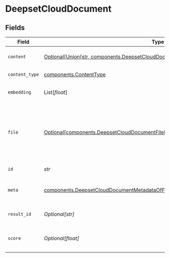 # DeepsetCloudDocument


## Fields

| Field                                                                                                                                                                            | Type                                                                                                                                                                             | Required                                                                                                                                                                         | Description                                                                                                                                                                      |
| -------------------------------------------------------------------------------------------------------------------------------------------------------------------------------- | -------------------------------------------------------------------------------------------------------------------------------------------------------------------------------- | -------------------------------------------------------------------------------------------------------------------------------------------------------------------------------- | -------------------------------------------------------------------------------------------------------------------------------------------------------------------------------- |
| `content`                                                                                                                                                                        | [Optional[Union[str, components.DeepsetCloudDocumentContent, List[Any]]]](../../models/shared/content.md)                                                                        | :heavy_minus_sign:                                                                                                                                                               | Content of the document.                                                                                                                                                         |
| `content_type`                                                                                                                                                                   | [components.ContentType](../../models/shared/contenttype.md)                                                                                                                     | :heavy_check_mark:                                                                                                                                                               | Type of the content.                                                                                                                                                             |
| `embedding`                                                                                                                                                                      | List[*float*]                                                                                                                                                                    | :heavy_minus_sign:                                                                                                                                                               | Embedding of the document.                                                                                                                                                       |
| `file`                                                                                                                                                                           | [Optional[components.DeepsetCloudDocumentFileReferenceObjectDeprecatedUseFilesInstead]](../../models/shared/deepsetclouddocumentfilereferenceobjectdeprecatedusefilesinstead.md) | :heavy_minus_sign:                                                                                                                                                               | Object containing the `file_id` and `name` of a file. This is used to associate a document with a file.                                                                          |
| `id`                                                                                                                                                                             | *str*                                                                                                                                                                            | :heavy_check_mark:                                                                                                                                                               | ID of the document.                                                                                                                                                              |
| `meta`                                                                                                                                                                           | [components.DeepsetCloudDocumentMetadataOfFile](../../models/shared/deepsetclouddocumentmetadataoffile.md)                                                                       | :heavy_check_mark:                                                                                                                                                               | The metadata of this document.                                                                                                                                                   |
| `result_id`                                                                                                                                                                      | *Optional[str]*                                                                                                                                                                  | :heavy_minus_sign:                                                                                                                                                               | Unique identifier of the result.                                                                                                                                                 |
| `score`                                                                                                                                                                          | *Optional[float]*                                                                                                                                                                | :heavy_minus_sign:                                                                                                                                                               | Shows the relevance score of the prediction.                                                                                                                                     |